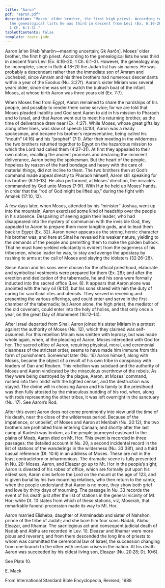 ```yaml
---
title: "Aaron"
pdf: "aaron.pdf"
description: "Moses' older brother, the first high priest. According to
  the genealogical lists he was third in descent from Levi (Ex. 6:16-20;
  1 Ch. 6:1-3)."
tableOfContents: false
template: topic.jade
---
```


Aaron ârʹən [Heb ’aharôn—meaning uncertain; Gk Aarōn]. Moses’ older
brother, the first high priest. According to the genealogical lists he
was third in descent from Levi (Ex. 6:16–20; 1 Ch. 6:1–3). However, the
genealogy may be incomplete, since in Ruth 4:18–20 the Judah list has
six names. He was probably a descendant rather than the immediate son of
Amram and Jochebed, since Amram and his three brothers had numerous
descendants within a year of the Exodus (Nu. 3:27f). Aaron’s sister
Miriam was several years older, since she was set to watch the bulrush
boat of the infant Moses, at whose birth Aaron was three years old (Ex.
7:7).


When Moses fled from Egypt, Aaron remained to share the hardships of his
people, and possibly to render them some service; for we are told that
Moses pleaded inability and God sent Aaron to aid in his mission to
Pharaoh and to Israel, and that Aaron went out to meet his returning
brother, as the time of deliverance drew near (Ex. 4:27). While Moses,
whose great gifts lay along other lines, was slow of speech (4:10),
Aaron was a ready spokesman, and became his brother’s representative,
being called his “mouth” (4:16) and his “prophet” (7:1). After their
meeting in the wilderness the two brothers returned together to Egypt on
the hazardous mission to which the Lord had called them (4:27–31). At
first they appealed to their own nation, recalling the ancient promises
and declaring the imminent deliverance, Aaron being the spokesman. But
the heart of the people, hopeless by reason of the hard bondage and
heavy with the care of material things, did not incline to them. The two
brothers then at God’s command made appeal directly to Pharaoh himself,
Aaron still speaking for his brother (6:10–13). He also performed, at
Moses’ direction, the miracles commanded by God unto Moses (7:9f). With
Hur he held up Moses’ hands, in order that the “rod of God might be
lifted up,” during the fight with Amalek (17:10, 12).

A few days later, when Moses, attended by
his “minister” Joshua, went up into the mountain, Aaron exercised some
kind of headship over the people in his absence. Despairing of seeing
again their leader, who had disappeared into the mystery of communion
with the invisible God, they appealed to Aaron to prepare them more
tangible gods, and to lead them back to Egypt (Ex. 32). Aaron never
appears as the strong, heroic character his brother was; and here at
Sinai he revealed his weaker nature, yielding to the demands of the
people and permitting them to make the golden bullock. That he must have
yielded reluctantly is evident from the eagerness of his tribesmen,
whose leader he was, to stay and avenge the apostasy by rushing to arms
at the call of Moses and slaying the idolaters (32:26–28).

Since Aaron and his sons were chosen for the official priesthood,
elaborate and symbolical vestments were prepared for them (Ex. 28); and
after the erection and dedication of the tabernacle, he and his sons
were formally inducted into the sacred office (Lev. 8). It appears that
Aaron alone was anointed with the holy oil (8:12), but his sons shared
with him the duty of caring for sacrificial rites and utensils. They
served in receiving and presenting the various offerings, and could
enter and serve in the first chamber of the tabernacle; but Aaron alone,
the high priest, the mediator of the old covenant, could enter into the
holy of holies, and that only once a year, on the great Day of Atonement
(16:12–14).

After Israel departed from Sinai, Aaron joined his sister Miriam in a
protest against the authority of Moses (Nu. 12), which they claimed was
self-assumed. For this rebellion Miriam was smitten with leprosy, but
was made whole again, when, at the pleading of Aaron, Moses interceded
with God for her. The sacred office of Aaron, requiring physical, moral,
and ceremonial cleanness of the strictest order, seems to have made him
immune from this form of punishment. Somewhat later (Nu. 16) Aaron
himself, along with Moses, became the object of a revolt of his own
tribe in conspiracy with leaders of Dan and Reuben. This rebellion was
subdued and the authority of Moses and Aaron vindicated by the
miraculous overthrow of the rebels. As they were being destroyed by the
plague, Aaron, at Moses’ command, rushed into their midst with the
lighted censer, and the destruction was stayed. The divine will in
choosing Aaron and his family to the priesthood was then fully attested
by the miraculous budding of his rod, when, along with rods representing
the other tribes, it was left overnight in the sanctuary (Nu. 17). See
Aaron’s Rod.

After this event Aaron does not come prominently into view until the
time of his death, near the close of the wilderness period. Because of
the impatience, or unbelief, of Moses and Aaron at Meribah (Nu. 20:12),
the two brothers are prohibited from entering Canaan; and shortly after
the last camp at Kadesh was broken, as the people journeyed eastward to
the plains of Moab, Aaron died on Mt. Hor. This event is recorded in
three passages: the detailed account in Nu. 20, a second incidental
record in the list of stations of the wanderings in the wilderness (Nu.
33:38f), and a third casual reference (Dt. 10:6) in an address of Moses.
These are not in the least contradictory or inharmonious. The dramatic
scene is fully presented in Nu. 20: Moses, Aaron, and Eleazar go up to
Mt. Hor in the people’s sight; Aaron is divested of his robes of office,
which are formally put upon his eldest son; Aaron dies before the Lord
on the mount at the age of 123, and is given burial by his two mourning
relatives, who then return to the camp; when the people understand that
Aaron is no more, they show both grief and love by thirty days of
mourning. The passage in Nu. 33 records the event of his death just
after the list of stations in the general vicinity of Mt. Hor; while Dt.
10 states from which of these stations, viz, Moserah, that remarkable
funeral procession made its way to Mt. Hor.

Aaron married Elisheba, daughter of Amminadab and sister of Nahshon,
prince of the tribe of Judah; and she bore him four sons: Nadab, Abihu,
Eleazar, and Ithamar. The sacrilegious act and consequent judicial death
of Nadab and Abihu are recorded in Lev. 10. Eleazar and Ithamar were
more pious and reverent; and from them descended the long line of
priests to whom was committed the ceremonial law of Israel, the
succession changing from one branch to the other with certain crises in
the nation. At his death Aaron was succeeded by his oldest living son,
Eleazar (Nu. 20:28; Dt. 10:6).

See Plate 10.

E. Mack

From International Standard Bible Encyclopedia, Revised, 1988

